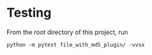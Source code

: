 # Testing

From the root directory of this project, run

```
python -m pytest file_with_md5_plugin/ -vvsx
```
